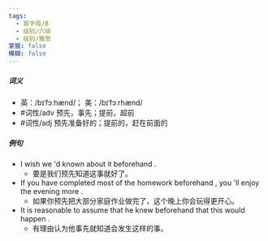 ```yaml
---
tags:
  - 首字母/B
  - 级别/六级
  - 级别/雅思
掌握: false
模糊: false
---
```

##### 词义
- 英：/bɪˈfɔːhænd/； 美：/bɪˈfɔːrhænd/
- #词性/adv  预先，事先；提前，超前
- #词性/adj  预先准备好的；提前的，赶在前面的
##### 例句
- I wish we 'd known about it beforehand .
	- 要是我们预先知道这事就好了。
- If you have completed most of the homework beforehand , you 'll enjoy the evening more .
	- 如果你预先把大部分家庭作业做完了，这个晚上你会玩得更开心。
- It is reasonable to assume that he knew beforehand that this would happen .
	- 有理由认为他事先就知道会发生这样的事。
